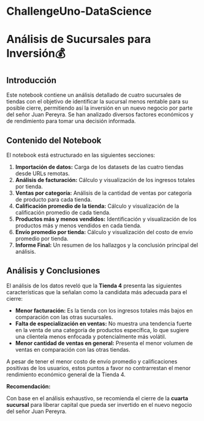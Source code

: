 # ChallengeUno-DataScience
# Análisis de Sucursales para Inversión💰

## Introducción

Este notebook contiene un análisis detallado de cuatro sucursales de tiendas con el objetivo de identificar la sucursal menos rentable para su posible cierre, permitiendo así la inversión en un nuevo negocio por parte del señor Juan Pereyra. Se han analizado diversos factores económicos y de rendimiento para tomar una decisión informada.

## Contenido del Notebook

El notebook está estructurado en las siguientes secciones:

1.  **Importación de datos:** Carga de los datasets de las cuatro tiendas desde URLs remotas.
2.  **Análisis de facturación:** Cálculo y visualización de los ingresos totales por tienda.
3.  **Ventas por categoría:** Análisis de la cantidad de ventas por categoría de producto para cada tienda.
4.  **Calificación promedio de la tienda:** Cálculo y visualización de la calificación promedio de cada tienda.
5.  **Productos más y menos vendidos:** Identificación y visualización de los productos más y menos vendidos en cada tienda.
6.  **Envío promedio por tienda:** Cálculo y visualización del costo de envío promedio por tienda.
7.  **Informe Final:** Un resumen de los hallazgos y la conclusión principal del análisis.

## Análisis y Conclusiones

El análisis de los datos reveló que la **Tienda 4** presenta las siguientes características que la señalan como la candidata más adecuada para el cierre:

*   **Menor facturación:** Es la tienda con los ingresos totales más bajos en comparación con las otras sucursales.
*   **Falta de especialización en ventas:** No muestra una tendencia fuerte en la venta de una categoría de productos específica, lo que sugiere una clientela menos enfocada y potencialmente más volátil.
*   **Menor cantidad de ventas en general:** Presenta el menor volumen de ventas en comparación con las otras tiendas.

A pesar de tener el menor costo de envío promedio y calificaciones positivas de los usuarios, estos puntos a favor no contrarrestan el menor rendimiento económico general de la Tienda 4.

**Recomendación:**

Con base en el análisis exhaustivo, se recomienda el cierre de la **cuarta sucursal** para liberar capital que pueda ser invertido en el nuevo negocio del señor Juan Pereyra.
